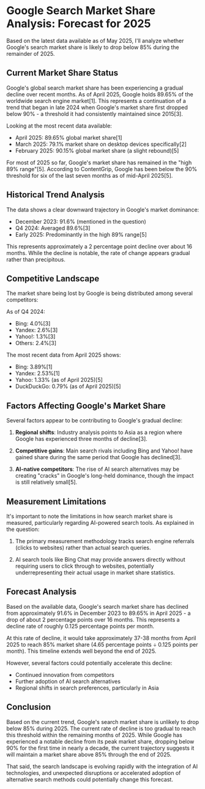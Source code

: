# Google Search Market Share Analysis: Forecast for 2025

Based on the latest data available as of May 2025, I'll analyze whether Google's search market share is likely to drop below 85% during the remainder of 2025.

## Current Market Share Status

Google's global search market share has been experiencing a gradual decline over recent months. As of April 2025, Google holds 89.65% of the worldwide search engine market[1]. This represents a continuation of a trend that began in late 2024 when Google's market share first dropped below 90% - a threshold it had consistently maintained since 2015[3].

Looking at the most recent data available:
- April 2025: 89.65% global market share[1]
- March 2025: 79.1% market share on desktop devices specifically[2]
- February 2025: 90.15% global market share (a slight rebound)[5]

For most of 2025 so far, Google's market share has remained in the "high 89% range"[5]. According to ContentGrip, Google has been below the 90% threshold for six of the last seven months as of mid-April 2025[5].

## Historical Trend Analysis

The data shows a clear downward trajectory in Google's market dominance:
- December 2023: 91.6% (mentioned in the question)
- Q4 2024: Averaged 89.6%[3]
- Early 2025: Predominantly in the high 89% range[5]

This represents approximately a 2 percentage point decline over about 16 months. While the decline is notable, the rate of change appears gradual rather than precipitous.

## Competitive Landscape

The market share being lost by Google is being distributed among several competitors:

As of Q4 2024:
- Bing: 4.0%[3]
- Yandex: 2.6%[3]
- Yahoo!: 1.3%[3]
- Others: 2.4%[3]

The most recent data from April 2025 shows:
- Bing: 3.89%[1]
- Yandex: 2.53%[1]
- Yahoo: 1.33% (as of April 2025)[5]
- DuckDuckGo: 0.79% (as of April 2025)[5]

## Factors Affecting Google's Market Share

Several factors appear to be contributing to Google's gradual decline:

1. **Regional shifts**: Industry analysis points to Asia as a region where Google has experienced three months of decline[3].

2. **Competitive gains**: Main search rivals including Bing and Yahoo! have gained share during the same period that Google has declined[3].

3. **AI-native competitors**: The rise of AI search alternatives may be creating "cracks" in Google's long-held dominance, though the impact is still relatively small[5].

## Measurement Limitations

It's important to note the limitations in how search market share is measured, particularly regarding AI-powered search tools. As explained in the question:

1. The primary measurement methodology tracks search engine referrals (clicks to websites) rather than actual search queries.

2. AI search tools like Bing Chat may provide answers directly without requiring users to click through to websites, potentially underrepresenting their actual usage in market share statistics.

## Forecast Analysis

Based on the available data, Google's search market share has declined from approximately 91.6% in December 2023 to 89.65% in April 2025 - a drop of about 2 percentage points over 16 months. This represents a decline rate of roughly 0.125 percentage points per month.

At this rate of decline, it would take approximately 37-38 months from April 2025 to reach 85% market share (4.65 percentage points ÷ 0.125 points per month). This timeline extends well beyond the end of 2025.

However, several factors could potentially accelerate this decline:
- Continued innovation from competitors
- Further adoption of AI search alternatives
- Regional shifts in search preferences, particularly in Asia

## Conclusion

Based on the current trend, Google's search market share is unlikely to drop below 85% during 2025. The current rate of decline is too gradual to reach this threshold within the remaining months of 2025. While Google has experienced a notable decline from its peak market share, dropping below 90% for the first time in nearly a decade, the current trajectory suggests it will maintain a market share above 85% through the end of 2025.

That said, the search landscape is evolving rapidly with the integration of AI technologies, and unexpected disruptions or accelerated adoption of alternative search methods could potentially change this forecast.